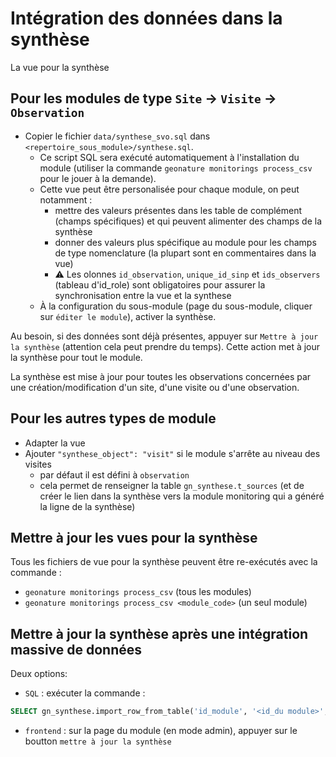 # Intégration des données dans la synthèse

La vue pour la synthèse

## Pour les modules de type `Site` -> `Visite` -> `Observation`

* Copier le fichier `data/synthese_svo.sql` dans
    `<repertoire_sous_module>/synthese.sql`.
    * Ce script SQL sera exécuté automatiquement à l\'installation du
        module (utiliser la commande `geonature monitorings process_csv` pour le jouer
        à la demande).
    * Cette vue peut être personalisée pour chaque module, on peut
        notamment :
        * mettre des valeurs présentes dans les table de complément
            (champs spécifiques) et qui peuvent alimenter des champs de
            la synthèse
        * donner des valeurs plus spécifique au module pour les champs
            de type nomenclature (la plupart sont en commentaires dans
            la vue)
        * :warning: Les olonnes `id_observation`, `unique_id_sinp` et `ids_observers` (tableau d'id_role) sont obligatoires pour assurer la synchronisation entre la vue et la synthese
    * À la configuration du sous-module (page du sous-module, cliquer
        sur `éditer le module`), activer la synthèse.

Au besoin, si des données sont déjà présentes, appuyer sur
`Mettre à jour la synthèse` (attention cela peut prendre du temps).
Cette action met à jour la synthèse pour tout le module.

La synthèse est mise à jour pour toutes les observations concernées par
une création/modification d\'un site, d\'une visite ou d\'une
observation.

## Pour les autres types de module

* Adapter la vue
* Ajouter `"synthese_object": "visit"` si le module s\'arrête au
    niveau des visites
    * par défaut il est défini à `observation`
    * cela permet de renseigner la table `gn_synthese.t_sources` (et
        de créer le lien dans la synthèse vers la module monitoring qui
        a généré la ligne de la synthèse)

## Mettre à jour les vues pour la synthèse

Tous les fichiers de vue pour la synthèse peuvent être re-exécutés avec la commande :

- `geonature monitorings process_csv` (tous les modules)
- `geonature monitorings process_csv <module_code>` (un seul module)

## Mettre à jour la synthèse après une intégration massive de données

Deux options:

* `SQL` : exécuter la commande :
```sql
SELECT gn_synthese.import_row_from_table('id_module', '<id_du module>', 'gn_monitoring.<nom de la vue>')
```

* `frontend` : sur la page du module (en mode admin),
    appuyer sur le boutton `mettre à jour la synthèse`

